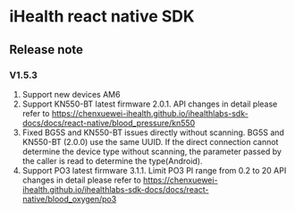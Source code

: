 # iHealth react native SDK

## Release note

### V1.5.3
1. Support new devices AM6
2. Support KN550-BT latest firmware 2.0.1. API changes in detail please refer to https://chenxuewei-ihealth.github.io/ihealthlabs-sdk-docs/docs/react-native/blood_pressure/kn550
3. Fixed BG5S and KN550-BT issues directly without scanning. BG5S and KN550-BT (2.0.0) use the same UUID. If the direct connection cannot determine the device type without scanning, the parameter passed by the caller is read to determine the type(Android).
4. Support PO3 latest firmware 3.1.1. Limit PO3 PI range from 0.2 to 20 API changes in detail please refer to https://chenxuewei-ihealth.github.io/ihealthlabs-sdk-docs/docs/react-native/blood_oxygen/po3